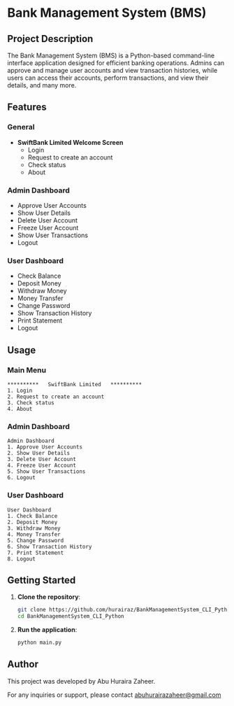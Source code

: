 # Bank Management System (BMS)

## Project Description

The Bank Management System (BMS) is a Python-based command-line interface application designed for efficient banking operations. Admins can approve and manage user accounts and view transaction histories, while users can access their accounts, perform transactions, and view their details, and many more.

## Features

### General
- **SwiftBank Limited Welcome Screen**
  - Login
  - Request to create an account
  - Check status
  - About

### Admin Dashboard
- Approve User Accounts
- Show User Details
- Delete User Account
- Freeze User Account
- Show User Transactions
- Logout

### User Dashboard
- Check Balance
- Deposit Money
- Withdraw Money
- Money Transfer
- Change Password
- Show Transaction History
- Print Statement
- Logout

## Usage

### Main Menu
```
**********   SwiftBank Limited   **********
1. Login
2. Request to create an account
3. Check status
4. About
```

### Admin Dashboard
```
Admin Dashboard
1. Approve User Accounts
2. Show User Details
3. Delete User Account
4. Freeze User Account
5. Show User Transactions
6. Logout
```

### User Dashboard
```
User Dashboard
1. Check Balance
2. Deposit Money
3. Withdraw Money
4. Money Transfer
5. Change Password
6. Show Transaction History
7. Print Statement
8. Logout
```

## Getting Started

1. **Clone the repository**:
    ```bash
    git clone https://github.com/hurairaz/BankManagementSystem_CLI_Python.git
    cd BankManagementSystem_CLI_Python
    ```

2. **Run the application**:
    ```bash
    python main.py
    ```

## Author

This project was developed by Abu Huraira Zaheer.


For any inquiries or support, please contact abuhurairazaheer@gmail.com
